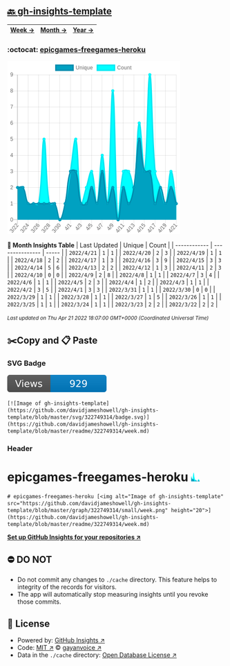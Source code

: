 ## [🔙 gh-insights-template](https://github.com/davidjameshowell/gh-insights-template)
| [**Week →**](https://github.com/davidjameshowell/gh-insights-template/blob/master/readme/322749314/week.md) | [**Month →**](https://github.com/davidjameshowell/gh-insights-template/blob/master/readme/322749314/month.md) | [**Year →**](https://github.com/davidjameshowell/gh-insights-template/blob/master/readme/322749314/year.md) |
 | ------------ | --------------- | ----- |

### :octocat: [epicgames-freegames-heroku](https://github.com/davidjameshowell/epicgames-freegames-heroku)
![Image of gh-insights-template](https://github.com/davidjameshowell/gh-insights-template/blob/master/graph/322749314/large/month.png)

**:calendar: Month Insights Table**
| Last Updated | Unique | Count |
 | ------------ | --------------- | ----- |
 | `2022/4/21` |  `1` | `1` |
 | `2022/4/20` |  `2` | `3` |
 | `2022/4/19` |  `1` | `1` |
 | `2022/4/18` |  `2` | `2` |
 | `2022/4/17` |  `1` | `3` |
 | `2022/4/16` |  `3` | `9` |
 | `2022/4/15` |  `3` | `3` |
 | `2022/4/14` |  `5` | `6` |
 | `2022/4/13` |  `2` | `2` |
 | `2022/4/12` |  `1` | `3` |
 | `2022/4/11` |  `2` | `3` |
 | `2022/4/10` |  `0` | `0` |
 | `2022/4/9` |  `2` | `8` |
 | `2022/4/8` |  `1` | `1` |
 | `2022/4/7` |  `3` | `4` |
 | `2022/4/6` |  `1` | `1` |
 | `2022/4/5` |  `2` | `3` |
 | `2022/4/4` |  `1` | `2` |
 | `2022/4/3` |  `1` | `1` |
 | `2022/4/2` |  `3` | `5` |
 | `2022/4/1` |  `3` | `3` |
 | `2022/3/31` |  `1` | `1` |
 | `2022/3/30` |  `0` | `0` |
 | `2022/3/29` |  `1` | `1` |
 | `2022/3/28` |  `1` | `1` |
 | `2022/3/27` |  `1` | `5` |
 | `2022/3/26` |  `1` | `1` |
 | `2022/3/25` |  `1` | `1` |
 | `2022/3/24` |  `1` | `1` |
 | `2022/3/23` |  `2` | `2` |
 | `2022/3/22` |  `2` | `2` |

<small><i>Last updated on Thu Apr 21 2022 18:07:00 GMT+0000 (Coordinated Universal Time)</i></small>

## ✂️Copy and 📋 Paste
### SVG Badge
[![Image of gh-insights-template](https://github.com/davidjameshowell/gh-insights-template/blob/master/svg/322749314/badge.svg)](https://github.com/davidjameshowell/gh-insights-template/blob/master/readme/322749314/week.md)
```readme
[![Image of gh-insights-template](https://github.com/davidjameshowell/gh-insights-template/blob/master/svg/322749314/badge.svg)](https://github.com/davidjameshowell/gh-insights-template/blob/master/readme/322749314/week.md)
```
### Header
# epicgames-freegames-heroku [<img alt="Image of gh-insights-template" src="https://github.com/davidjameshowell/gh-insights-template/blob/master/graph/322749314/small/week.png" height="20">](https://github.com/davidjameshowell/gh-insights-template/blob/master/readme/322749314/week.md)
```readme
# epicgames-freegames-heroku [<img alt="Image of gh-insights-template" src="https://github.com/davidjameshowell/gh-insights-template/blob/master/graph/322749314/small/week.png" height="20">](https://github.com/davidjameshowell/gh-insights-template/blob/master/readme/322749314/week.md)
```
[**Set up GitHub Insights for your repositories ↗️**](https://github.com/gayanvoice/github-insights)
## ⛔ DO NOT
- Do not commit any changes to `./cache` directory. This feature helps to integrity of the records for visitors.
- The app will automatically stop measuring insights until you revoke those commits.
## 📄 License
- Powered by: [GitHub Insights ↗️](https://github.com/gayanvoice/github-insights)
- Code: [MIT ↗️](./LICENSE) © [gayanvoice ↗️](https://github.com/gayanvoice)
- Data in the `./cache` directory: [Open Database License ↗️](https://opendatacommons.org/licenses/odbl/1-0/)